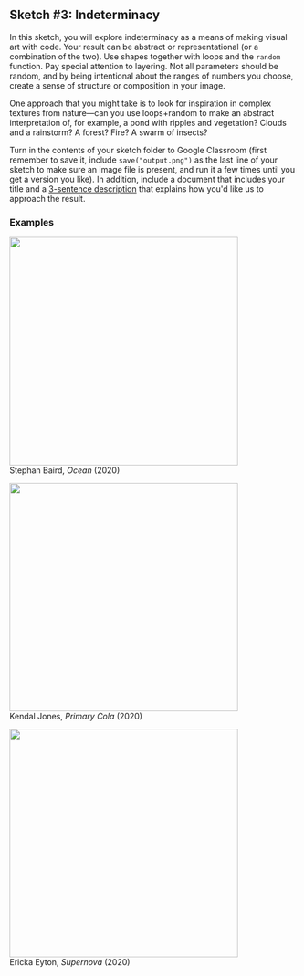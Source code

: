 ## Sketch #3: Indeterminacy

In this sketch, you will explore indeterminacy as a means of making visual art with code. Your result can be abstract or representational (or a combination of the two). Use shapes together with loops and the `random` function. Pay special attention to layering. Not all parameters should be random, and by being intentional about the ranges of numbers you choose, create a sense of structure or composition in your image.

One approach that you might take is to look for inspiration in complex textures from nature—can you use loops+random to make an abstract interpretation of, for example, a pond with ripples and vegetation? Clouds and a rainstorm? A forest? Fire? A swarm of insects?

Turn in the contents of your sketch folder to Google Classroom (first remember to save it, include `save("output.png")` as the last line of your sketch to make sure an image file is present, and run it a few times until you get a version you like). In addition, include a document that includes your title and a [3-sentence description](../../resources/description_guidelines.md) that explains how you'd like us to approach the result.


### Examples

<p>
  <img src="examples/stefan_baird_ocean.png" width="400" />
  <br />Stephan Baird, <i>Ocean</i> (2020)
</p>

<p>
  <img src="examples/kendal_jones_primary_cola.png" width="400" />
  <br />Kendal Jones, <i>Primary Cola</i> (2020)
</p>

<p>
  <img src="examples/ericka_eyton_supernova.png" width="400" />
  <br />Ericka Eyton, <i>Supernova</i> (2020)
</p>
